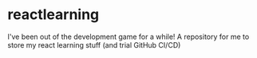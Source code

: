 # reactlearning
I've been out of the development game for a while! A repository for me to store my react learning stuff (and trial GitHub CI/CD)
